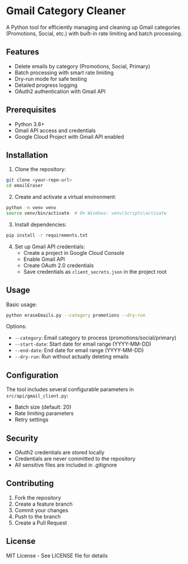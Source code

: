 # Gmail Category Cleaner

A Python tool for efficiently managing and cleaning up Gmail categories (Promotions, Social, etc.) with built-in rate limiting and batch processing.

## Features

- Delete emails by category (Promotions, Social, Primary)
- Batch processing with smart rate limiting
- Dry-run mode for safe testing
- Detailed progress logging
- OAuth2 authentication with Gmail API

## Prerequisites

- Python 3.8+
- Gmail API access and credentials
- Google Cloud Project with Gmail API enabled

## Installation

1. Clone the repository:
```bash
git clone <your-repo-url>
cd emailEraser
```

2. Create and activate a virtual environment:
```bash
python -m venv venv
source venv/bin/activate  # On Windows: venv\Scripts\activate
```

3. Install dependencies:
```bash
pip install -r requirements.txt
```

4. Set up Gmail API credentials:
   - Create a project in Google Cloud Console
   - Enable Gmail API
   - Create OAuth 2.0 credentials
   - Save credentials as `client_secrets.json` in the project root

## Usage

Basic usage:
```bash
python eraseEmails.py --category promotions --dry-run
```

Options:
- `--category`: Email category to process (promotions/social/primary)
- `--start-date`: Start date for email range (YYYY-MM-DD)
- `--end-date`: End date for email range (YYYY-MM-DD)
- `--dry-run`: Run without actually deleting emails

## Configuration

The tool includes several configurable parameters in `src/api/gmail_client.py`:
- Batch size (default: 20)
- Rate limiting parameters
- Retry settings

## Security

- OAuth2 credentials are stored locally
- Credentials are never committed to the repository
- All sensitive files are included in .gitignore

## Contributing

1. Fork the repository
2. Create a feature branch
3. Commit your changes
4. Push to the branch
5. Create a Pull Request

## License

MIT License - See LICENSE file for details 